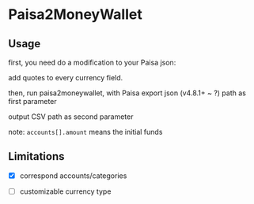 # Paisa2MoneyWallet

## Usage

first, you need do a modification to your Paisa json:

add quotes to every currency field.

then, run paisa2moneywallet, with Paisa export json (v4.8.1+ ~ ?) path as first parameter

output CSV path as second parameter

note: `accounts[].amount` means the initial funds

## Limitations

- [x] correspond accounts/categories
- [ ] customizable currency type

